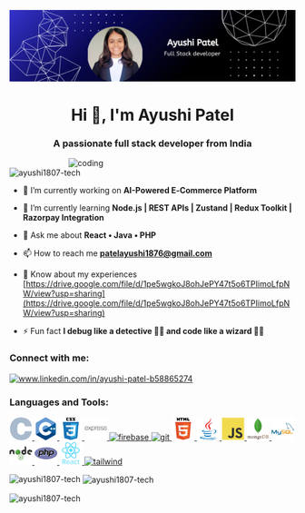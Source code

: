 ![logo](https://github.com/ayushi1807-tech/ayushi1807-tech/blob/main/Profile_LinkedIn_Banner.jpg?raw=true)
<h1 align="center">Hi 👋, I'm Ayushi Patel</h1>
<h3 align="center">A passionate full stack developer from India</h3>

<img align="right" alt="coding" width="400" src="https://media.tenor.com/QVC1Nmb9TwUAAAAC/coding.gif" >

<p align="left"> <img src="https://komarev.com/ghpvc/?username=ayushi1807-tech&label=Profile%20views&color=0e75b6&style=flat" alt="ayushi1807-tech" /> </p>

- 🔭 I’m currently working on **AI-Powered E‑Commerce Platform**

- 🌱 I’m currently learning **Node.js | REST APIs | Zustand | Redux Toolkit | Razorpay Integration**

- 💬 Ask me about **React • Java • PHP**

- 📫 How to reach me **patelayushi1876@gmail.com**

- 📄 Know about my experiences [https://drive.google.com/file/d/1pe5wgkoJ8ohJePY47t5o6TPIimoLfpNW/view?usp=sharing](https://drive.google.com/file/d/1pe5wgkoJ8ohJePY47t5o6TPIimoLfpNW/view?usp=sharing)

- ⚡ Fun fact **I debug like a detective 🕵️‍♀️ and code like a wizard 🧙‍♀️**

<h3 align="left">Connect with me:</h3>
<p align="left">
<a href="http://www.linkedin.com/in/ayushi-patel-b58865274" target="blank">
<img align="center" src="https://raw.githubusercontent.com/rahuldkjain/github-profile-readme-generator/master/src/images/icons/Social/linked-in-alt.svg" alt="www.linkedin.com/in/ayushi-patel-b58865274" height="30" width="40" /></a>
</p>

<h3 align="left">Languages and Tools:</h3>
<p align="left"> <a href="https://www.cprogramming.com/" target="_blank" rel="noreferrer"> <img src="https://raw.githubusercontent.com/devicons/devicon/master/icons/c/c-original.svg" alt="c" width="40" height="40"/> </a> <a href="https://www.w3schools.com/cpp/" target="_blank" rel="noreferrer"> <img src="https://raw.githubusercontent.com/devicons/devicon/master/icons/cplusplus/cplusplus-original.svg" alt="cplusplus" width="40" height="40"/> </a> <a href="https://www.w3schools.com/css/" target="_blank" rel="noreferrer"> <img src="https://raw.githubusercontent.com/devicons/devicon/master/icons/css3/css3-original-wordmark.svg" alt="css3" width="40" height="40"/> </a> <a href="https://expressjs.com" target="_blank" rel="noreferrer"> <img src="https://raw.githubusercontent.com/devicons/devicon/master/icons/express/express-original-wordmark.svg" alt="express" width="40" height="40"/> </a> <a href="https://firebase.google.com/" target="_blank" rel="noreferrer"> <img src="https://www.vectorlogo.zone/logos/firebase/firebase-icon.svg" alt="firebase" width="40" height="40"/> </a> <a href="https://git-scm.com/" target="_blank" rel="noreferrer"> <img src="https://www.vectorlogo.zone/logos/git-scm/git-scm-icon.svg" alt="git" width="40" height="40"/> </a> <a href="https://www.w3.org/html/" target="_blank" rel="noreferrer"> <img src="https://raw.githubusercontent.com/devicons/devicon/master/icons/html5/html5-original-wordmark.svg" alt="html5" width="40" height="40"/> </a> <a href="https://www.java.com" target="_blank" rel="noreferrer"> <img src="https://raw.githubusercontent.com/devicons/devicon/master/icons/java/java-original.svg" alt="java" width="40" height="40"/> </a> <a href="https://developer.mozilla.org/en-US/docs/Web/JavaScript" target="_blank" rel="noreferrer"> <img src="https://raw.githubusercontent.com/devicons/devicon/master/icons/javascript/javascript-original.svg" alt="javascript" width="40" height="40"/> </a> <a href="https://www.mongodb.com/" target="_blank" rel="noreferrer"> <img src="https://raw.githubusercontent.com/devicons/devicon/master/icons/mongodb/mongodb-original-wordmark.svg" alt="mongodb" width="40" height="40"/> </a> <a href="https://www.mysql.com/" target="_blank" rel="noreferrer"> <img src="https://raw.githubusercontent.com/devicons/devicon/master/icons/mysql/mysql-original-wordmark.svg" alt="mysql" width="40" height="40"/> </a> <a href="https://nodejs.org" target="_blank" rel="noreferrer"> <img src="https://raw.githubusercontent.com/devicons/devicon/master/icons/nodejs/nodejs-original-wordmark.svg" alt="nodejs" width="40" height="40"/> </a> <a href="https://www.php.net" target="_blank" rel="noreferrer"> <img src="https://raw.githubusercontent.com/devicons/devicon/master/icons/php/php-original.svg" alt="php" width="40" height="40"/> </a> <a href="https://reactjs.org/" target="_blank" rel="noreferrer"> <img src="https://raw.githubusercontent.com/devicons/devicon/master/icons/react/react-original-wordmark.svg" alt="react" width="40" height="40"/> </a> <a href="https://tailwindcss.com/" target="_blank" rel="noreferrer"> <img src="https://www.vectorlogo.zone/logos/tailwindcss/tailwindcss-icon.svg" alt="tailwind" width="40" height="40"/> </a> </p>

<p><img align="left" src="https://github-readme-stats.vercel.app/api/top-langs?username=ayushi1807-tech&show_icons=true&locale=en&layout=compact" alt="ayushi1807-tech" /></p>

<p>&nbsp;<img align="center" src="https://github-readme-stats.vercel.app/api?username=ayushi1807-tech&show_icons=true&locale=en" alt="ayushi1807-tech" /></p>

<p><img align="center" src="https://github-readme-streak-stats.herokuapp.com/?user=ayushi1807-tech&" alt="ayushi1807-tech" /></p>

